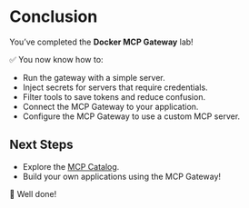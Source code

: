 # Conclusion

You’ve completed the **Docker MCP Gateway** lab!

✅ You now know how to:

- Run the gateway with a simple server.
- Inject secrets for servers that require credentials.
- Filter tools to save tokens and reduce confusion.
- Connect the MCP Gateway to your application.
- Configure the MCP Gateway to use a custom MCP server.

## Next Steps

- Explore the [MCP Catalog](https://hub.docker.com/mcp).
- Build your own applications using the MCP Gateway!

🎉 Well done!
